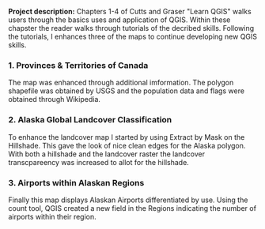 **Project description:** Chapters 1-4 of Cutts and Graser "Learn QGIS" walks users through the basics uses and application of QGIS. Within these chapster the reader walks through tutorials of the decribed skills. Following the tutorials, I enhances three of the maps to continue developing new QGIS skills.

### 1. Provinces & Territories of Canada

The map was enhanced through additional imformation. The polygon shapefile was obtained by USGS and the population data and flags were obtained through Wikipedia. 


### 2. Alaska Global Landcover Classification

To enhance the landcover map I started by using Extract by Mask on the Hillshade. 
This gave the look of nice clean edges for the Alaska polygon. With both a hillshade and the 
landcover raster the landcover transcpareency was increased to allot for the hillshade. 



### 3. Airports within Alaskan Regions

Finally this map displays Alaskan Airports differentiated by use. Using the count tool, QGIS created a new field in the Regions indicating the number of airports within their region.

